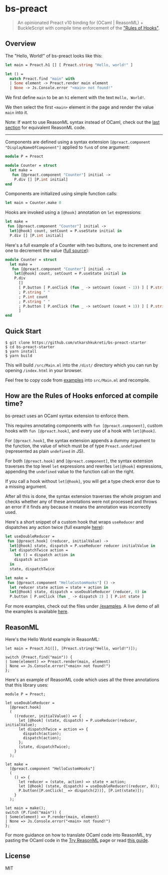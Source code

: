 # bs-preact

> An opinionated Preact v10 binding for (OCaml | ReasonML) + BuckleScript with
> compile time enforcement of the ["Rules of Hooks"](https://reactjs.org/docs/hooks-rules.html).

## Overview

The "Hello, World!" of bs-preact looks like this:

```ocaml
let main = Preact.h1 [] [ Preact.string "Hello, world!" ]

let () =
  match Preact.find "main" with
  | Some element -> Preact.render main element
  | None -> Js.Console.error "<main> not found!"
```

We first define `main` to be an `h1` element with the text `Hello, World!`.

We then select the first `<main>` element in the page and render the value
`main` into it.

Note: If want to use ReasonML syntax instead of OCaml, check out the
[last section](#reasonml) for equivalent ReasonML code.

---

Components are defined using a syntax extension `[@preact.component
"DisplayNameOfComponent"]` applied to `fun`s of one argument:

```ocaml
module P = Preact

module Counter = struct
  let make =
   fun [@preact.component "Counter"] initial ->
    P.div [] [P.int initial]
end
```

Components are initialized using simple function calls:

```ocaml
let main = Counter.make 0
```

Hooks are invoked using a `[@hook]` annotation on `let` expressions:

```ocaml
let make =
 fun [@preact.component "Counter"] initial ->
  let[@hook] count, setCount = P.useState initial in
  P.div [] [P.int initial]
```

Here's a full example of a Counter with two buttons, one to increment and one to
decrement the value ([full source](examples/Counter.ml)):

```ocaml
module Counter = struct
  let make =
   fun [@preact.component "Counter"] initial ->
    let[@hook] count, setCount = P.useState initial in
    P.div
      []
      [ P.button [ P.onClick (fun _ -> setCount (count - 1)) ] [ P.string "-" ]
      ; P.string " "
      ; P.int count
      ; P.string " "
      ; P.button [ P.onClick (fun _ -> setCount (count + 1)) ] [ P.string "+" ]
      ]
end
```

## Quick Start

    $ git clone https://github.com/utkarshkukreti/bs-preact-starter
    $ cd bs-preact-starter
    $ yarn install
    $ yarn build

This will build `/src/Main.ml` into the `/dist/` directory which you can run by
opening `/index.html` in your browser.

Feel free to copy code from [examples](/examples) into `src/Main.ml` and
recompile.

## How are the Rules of Hooks enforced at compile time?

bs-preact uses an OCaml syntax extension to enforce them.

This requires annotating components with `fun [@preact.component]`,
custom hooks with `fun [@preact.hook]`, and every use of a hook with
`let[@hook]`.

For `[@preact.hook]`, the syntax extension appends a dummy argument to the
function, the value of which must be of type `Preact.undefined` (represented as
plain `undefined` in JS).

For both `[@preact.hook]` and `[@preact.component]`, the syntax extension
traverses the top level `let` expressions and rewrites `let[@hook]`
expressions, appending the `undefined` value to the function call on the right.

If you call a hook without `let[@hook]`, you will get a type check error due to
a missing argument.

After all this is done, the syntax extension traverses the whole program and
checks whether any of these annotations were not processed and throws an error
if it finds any because it means the annotation was incorrectly used.

Here's a short snippet of a custom hook that wraps `useReducer` and dispatches
any action twice (full example [here](examples/HelloCustomHooks.ml)):

```ocaml
let useDoubleReducer =
 fun [@preact.hook] (reducer, initialValue) ->
  let[@hook] state, dispatch = P.useReducer reducer initialValue in
  let dispatchTwice action =
    let () = dispatch action in
    dispatch action
  in
  state, dispatchTwice

let make =
 fun [@preact.component "HelloCustomHooks"] () ->
  let reducer state action = state + action in
  let[@hook] state, dispatch = useDoubleReducer (reducer, 0) in
  P.button [ P.onClick (fun _ -> dispatch 2) ] [ P.int state ]
```

For more examples, check out the files under [/examples](examples).
A live demo of all the examples is available
[here](https://bs-preact.netlify.com).

## ReasonML

Here's the Hello World example in ReasonML:

```reason
let main = Preact.h1([], [Preact.string("Hello, world!")]);

switch (Preact.find("main")) {
| Some(element) => Preact.render(main, element)
| None => Js.Console.error("<main> not found!")
};
```

Here's an example of ReasonML code which uses all the three annotations that
this library uses:

```reason
module P = Preact;

let useDoubleReducer =
  [@preact.hook]
  (
    ((reducer, initialValue)) => {
      let [@hook] (state, dispatch) = P.useReducer(reducer, initialValue);
      let dispatchTwice = action => {
        dispatch(action);
        dispatch(action);
      };
      (state, dispatchTwice);
    }
  );

let make =
  [@preact.component "HelloCustomHooks"]
  (
    () => {
      let reducer = (state, action) => state + action;
      let [@hook] (state, dispatch) = useDoubleReducer((reducer, 0));
      P.button([P.onClick(_ => dispatch(2))], [P.int(state)]);
    }
  );

let main = make();
switch (P.find("main")) {
| Some(element) => P.render(main, element)
| None => Js.Console.error("<main> not found!")
};
```

For more guidance on how to translate OCaml code into ReasonML, try pasting the
OCaml code in the [Try ReasonML](https://reasonml.github.io/en/try) page or read
[this guide](https://reasonml.github.io/docs/en/comparison-to-ocaml).

## License

MIT
